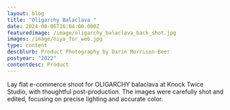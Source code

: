 ```yaml
---
layout: blog
title: "Oligarchy Balaclava "
date: 2024-08-06T16:04:00.000Z
featuredimage: /image/oligarchy_balaclava_back_shot.jpg
images: /image/hiya_for_web.jpg
type: content
descblurb: Product Photography by Darin Morrison-Beer
postyear: "2022"
contentdesc: Product
---
```

Lay flat e-commerce shoot for OLIGARCHY balaclava at Knock Twice Studio, with thoughtful post-production. The images were carefully shot and edited, focusing on precise lighting and accurate color.
